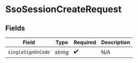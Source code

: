 # SsoSessionCreateRequest


## Fields

| Field              | Type               | Required           | Description        |
| ------------------ | ------------------ | ------------------ | ------------------ |
| `singleSignOnCode` | *string*           | :heavy_check_mark: | N/A                |